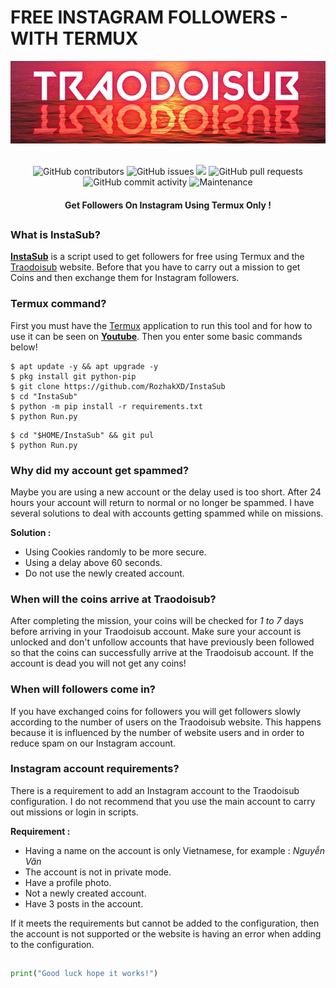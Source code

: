 # FREE INSTAGRAM FOLLOWERS - WITH TERMUX
<div align="center">
  <img src="Data/Traodoisub.jpg">
  <br>
  <br>
  <p>
    <img alt="GitHub contributors" src="https://img.shields.io/github/contributors/rozhakxd/InstaSub">
    <img alt="GitHub issues" src="https://img.shields.io/github/issues/rozhakxd/InstaSub">
    <img src="https://img.shields.io/badge/PRs-welcome-brightgreen.svg?style=shields">
    <img alt="GitHub pull requests" src="https://img.shields.io/github/issues-pr/rozhakxd/InstaSub">
    <img alt="GitHub commit activity" src="https://img.shields.io/github/commit-activity/m/rozhakxd/InstaSub">
    <img alt="Maintenance" src="https://img.shields.io/maintenance/no/2023">
  </p>
  <h4> Get Followers On Instagram Using Termux Only ! </h4>
</div>

##

### What is InstaSub?
[**InstaSub**](https://github.com/RozhakXD/InstaSub) is a script used to get followers for free using Termux and the [Traodoisub]() website. Before that you have to carry out a mission to get Coins and then exchange them for Instagram followers.

### Termux command?
First you must have the [Termux](https://f-droid.org/repo/com.termux_118.apk) application to run this tool and for how to use it can be seen on [**Youtube**](https://youtu.be/UZQHApqGsl8). Then you enter some basic commands below!
```
$ apt update -y && apt upgrade -y
$ pkg install git python-pip
$ git clone https://github.com/RozhakXD/InstaSub
$ cd "InstaSub"
$ python -m pip install -r requirements.txt
$ python Run.py
```

```
$ cd "$HOME/InstaSub" && git pul
$ python Run.py
```

### Why did my account get spammed?
Maybe you are using a new account or the delay used is too short. After 24 hours your account will return to normal or no longer be spammed. I have several solutions to deal with accounts getting spammed while on missions.

**Solution :**
- Using Cookies randomly to be more secure.
- Using a delay above 60 seconds.
- Do not use the newly created account.

### When will the coins arrive at Traodoisub?
After completing the mission, your coins will be checked for *1 to 7* days before arriving in your Traodoisub account. Make sure your account is unlocked and don't unfollow accounts that have previously been followed so that the coins can successfully arrive at the Traodoisub account. If the account is dead you will not get any coins!

### When will followers come in?
If you have exchanged coins for followers you will get followers slowly according to the number of users on the Traodoisub website. This happens because it is influenced by the number of website users and in order to reduce spam on our Instagram account.

### Instagram account requirements?
There is a requirement to add an Instagram account to the Traodoisub configuration. I do not recommend that you use the main account to carry out missions or login in scripts.

**Requirement :**
- Having a name on the account is only Vietnamese, for example : *Nguyễn Văn*
- The account is not in private mode.
- Have a profile photo.
- Not a newly created account.
- Have 3 posts in the account.

If it meets the requirements but cannot be added to the configuration, then the account is not supported or the website is having an error when adding to the configuration.

##
```python
print("Good luck hope it works!")
```
##
